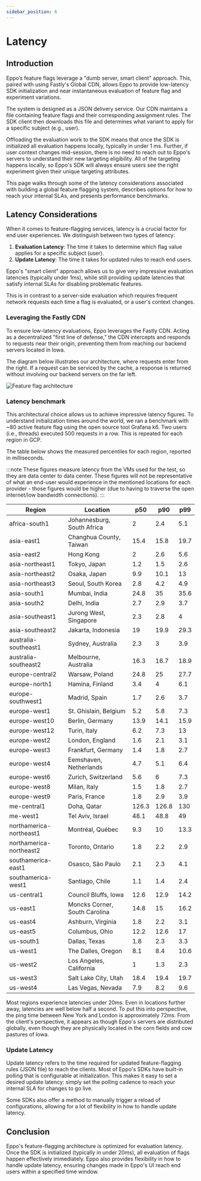 ```yaml
---
sidebar_position: 6
---
```


# Latency

## Introduction

Eppo’s feature flags leverage a "dumb server, smart client" approach. This, paired with using Fastly's Global CDN, allows Eppo to provide low-latency SDK initialization and near instantaneous evaluation of feature flag and experiment variations.

The system is designed as a JSON delivery service. Our CDN maintains a file containing feature flags and their corresponding assignment rules. The SDK client then downloads this file and determines what variant to apply for a specific subject (e.g., user).

Offloading the evaluation work to the SDK means that once the SDK is initialized all evaluation happens locally, typically in under 1 ms. Further, if user context changes mid-session, there is no need to reach out to Eppo's servers to understand their new targeting eligibility. All of the targeting happens locally, so Eppo's SDK will always ensure users see the right experiment given their unique targeting attributes.

This page walks through some of the latency considerations associated with building a global feature flagging system, describes options for how to reach your internal SLAs, and presents performance benchmarks.

## Latency Considerations

When it comes to feature-flagging services, latency is a crucial factor for end user experiences. We distinguish between two types of latency:

1. **Evaluation Latency**: The time it takes to determine which flag value applies for a specific subject (user).
2. **Update Latency**: The time it takes for updated rules to reach end users.

Eppo's "smart client" approach allows us to give very impressive evaluation latencies (typically under 1ms), while still providing update latencies that satisfy internal SLAs for disabling problematic features. 

This is in contrast to a server-side evaluation which requires frequent network requests each time a flag is evaluated, or a user's context changes.

### Leveraging the Fastly CDN

To ensure low-latency evaluations, Eppo leverages the Fastly CDN. Acting as a decentralized "first line of defense," the CDN intercepts and responds to requests near their origin, preventing them from reaching our backend servers located in Iowa.

The diagram below illustrates our architecture, where requests enter from the right. If a request can be serviced by the cache, a response is returned without involving our backend servers on the far left.

![Feature flag architecture](/img/feature-flagging/latency-1.png)

### Latency benchmark

This architectural choice allows us to achieve impressive latency figures. To understand initialization times around the world, we ran a benchmark with ~80 active feature flag using the open source tool Grafana k6. Two users (i.e., threads) executed 500 requests in a row. This is repeated for each region in GCP.

The table below shows the measured percentiles for each region, reported in milliseconds.

:::note
These figures measure latency from the VMs used for the test, so they are data center to data center. These figures will not be representative of what an end-user would experience in the mentioned locations for each provider - those figures would be higher (due to having to traverse the open internet/low bandwidth connections). 
:::


| **Region**              | **Location**                  | **p50**   | **p90**   | **p99**  |
| ----------------------- | ----------------------------- | ----- | ----- | ---- |
| africa-south1           | Johannesburg, South Africa    | 2     | 2.4   | 5.1  |
| asia-east1              | Changhua County, Taiwan       | 15.4  | 15.8  | 19.7 |
| asia-east2              | Hong Kong                     | 2     | 2.6   | 5.6  |
| asia-northeast1         | Tokyo, Japan                  | 1.2   | 1.5   | 2.6  |
| asia-northeast2         | Osaka, Japan                  | 9.9   | 10.1  | 13   |
| asia-northeast3         | Seoul, South Korea            | 2.8   | 4.2   | 4.9  |
| asia-south1             | Mumbai, India                 | 24.8  | 35    | 35.6 |
| asia-south2             | Delhi, India                  | 2.7   | 2.9   | 3.7  |
| asia-southeast1         | Jurong West, Singapore        | 2.3   | 2.8   | 4    |
| asia-southeast2         | Jakarta, Indonesia            | 19    | 19.9  | 29.3 |
| australia-southeast1    | Sydney, Australia             | 2.3   | 3     | 3.9  |
| australia-southeast2    | Melbourne, Australia          | 16.3  | 16.7  | 18.9 |
| europe-central2         | Warsaw, Poland                | 24.8  | 25    | 27.7 |
| europe-north1           | Hamina, Finland               | 3.4   | 4     | 6.1  |
| europe-southwest1       | Madrid, Spain                 | 1.7   | 2.6   | 3.7  |
| europe-west1            | St. Ghislain, Belgium         | 5.2   | 5.8   | 7.3  |
| europe-west10           | Berlin, Germany               | 13.9  | 14.1  | 15.9 |
| europe-west12           | Turin, Italy                  | 6.2   | 7.3   | 13   |
| europe-west2            | London, England               | 1.6   | 2.1   | 3.1  |
| europe-west3            | Frankfurt, Germany            | 1.4   | 1.8   | 2.7  |
| europe-west4            | Eemshaven, Netherlands        | 4.7   | 5.1   | 6.4  |
| europe-west6            | Zurich, Switzerland           | 5.6   | 6     | 7.3  |
| europe-west8            | Milan, Italy                  | 1.5   | 1.8   | 2.7  |
| europe-west9            | Paris, France                 | 1.8   | 2.9   | 3.9  |
| me-central1             | Doha, Qatar                   | 126.3 | 126.8 | 130  |
| me-west1                | Tel Aviv, Israel              | 48.1  | 48.8  | 49   |
| northamerica-northeast1 | Montréal, Québec              | 9.3   | 10    | 13.3 |
| northamerica-northeast2 | Toronto, Ontario              | 1.8   | 2.2   | 2.9  |
| southamerica-east1      | Osasco, São Paulo             | 2.1   | 2.3   | 4.1  |
| southamerica-west1      | Santiago, Chile               | 1.1   | 1.4   | 2.4  |
| us-central1             | Council Bluffs, Iowa          | 12.6  | 12.9  | 14.2 |
| us-east1                | Moncks Corner, South Carolina | 14.8  | 15    | 16.2 |
| us-east4                | Ashburn, Virginia             | 1.8   | 2.2   | 3.1  |
| us-east5                | Columbus, Ohio                | 12.2  | 12.6  | 17   |
| us-south1               | Dallas, Texas                 | 1.8   | 2.3   | 3.3  |
| us-west1                | The Dalles, Oregon            | 8.1   | 8.4   | 10.6 |
| us-west2                | Los Angeles, California       | 1     | 1.3   | 2.3  |
| us-west3                | Salt Lake City, Utah          | 18.4  | 19.4  | 19.7 |
| us-west4                | Las Vegas, Nevada             | 7.9   | 8.2   | 9.6  |

Most regions experience latencies under 20ms. Even in locations further away, latencies are well below half a second. To put this into perspective, the ping time between New York and London is approximately 72ms. From the client's perspective, it appears as though Eppo's servers are distributed globally, even though they are physically located in the corn fields and cow pastures of Iowa.

### Update Latency

Update latency refers to the time required for updated feature-flagging rules (JSON file) to reach the clients. Most of Eppo's SDKs have built-in polling that is configurable at initialization. This makes it easy to set a desired update latency: simply set the polling cadence to reach your internal SLA for changes to go live.

Some SDKs also offer a method to manually trigger a reload of configurations, allowing for a lot of flexibility in how to handle update latency.

## Conclusion

Eppo's feature-flagging architecture is optimized for evaluation latency. Once the SDK is initialized (typically in under 20ms), all evaluation of flags happen effectively immediately. Eppo also provides flexibility in how to handle update latency, ensuring changes made in Eppo's UI reach end users within a specified time window.

